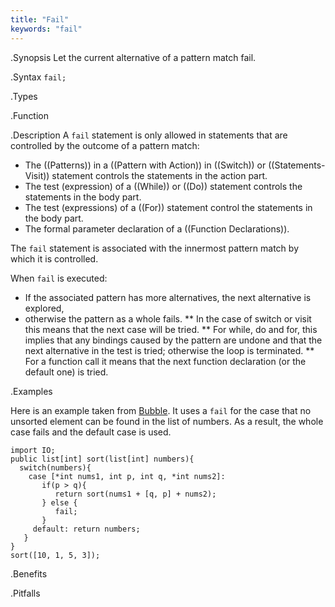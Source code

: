 ```yaml
---
title: "Fail"
keywords: "fail"
---
```


.Synopsis
Let the current alternative of a pattern match fail.

.Syntax
`fail;`

.Types

.Function

.Description
A `fail` statement is only allowed in statements that are controlled by the outcome of a pattern match:

*  The ((Patterns)) in a ((Pattern with Action)) in ((Switch)) or ((Statements-Visit)) statement controls the statements in the action part.
*  The test (expression) of a ((While)) or ((Do)) statement controls the statements in the body part.
*  The test (expressions) of a ((For)) statement control the statements in the body part.
*  The formal parameter declaration of a ((Function Declarations)).


The `fail` statement is associated with the innermost pattern match by which it is controlled.

When `fail` is executed:

*  If the associated pattern has more alternatives, the next alternative is explored,
*  otherwise the pattern as a whole fails. 
   ** In the case of switch or visit this means that the next case will be tried.
   ** For while, do and for, this implies that any bindings caused by the pattern are undone and that the next 
      alternative in the test is tried; otherwise the loop is terminated.
   ** For a function call it means that the next function declaration (or the default one) is tried.

.Examples

Here is an example taken from [Bubble]((Recipes:Bubble)). 
It uses a `fail` for the case that no unsorted element can be found in the list of numbers.
As a result, the whole case fails and the default case is used.
```rascal-shell
import IO;
public list[int] sort(list[int] numbers){
  switch(numbers){
    case [*int nums1, int p, int q, *int nums2]:
       if(p > q){
          return sort(nums1 + [q, p] + nums2);
       } else {
       	  fail;
       }
     default: return numbers;
   }
}
sort([10, 1, 5, 3]);
```

.Benefits

.Pitfalls

